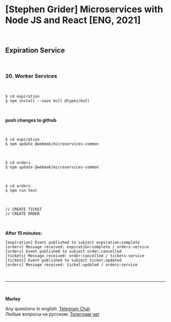 # [Stephen Grider] Microservices with Node JS and React [ENG, 2021]

<br/>

## Expiration Service

<br/>

### 20. Worker Services

<br/>

    $ cd expiration
    $ npm install --save bull @types/bull

<br/>

**push changes to github**

<br/>

    $ cd expiration
    $ npm update @webmak/microservices-common

<br/>

    $ cd orders
    $ npm update @webmak/microservices-common

<br/>

    $ cd orders
    $ npm run test

<br/>

```
// CREATE TICKET
// CREATE ORDER
```

<br/>

**After 15 minutes:**

```
[expiration] Event published to subject expiration:complete
[orders] Message received: expiration:complete / orders-service
[orders] Event published to subject order:cancelled
[tickets] Message received: order:cancelled / tickets-service
[tickets] Event published to subject ticket:updated
[orders] Message received: ticket:updated / orders-service
```

<br/>

---

<br/>

**Marley**

Any questions in english: <a href="https://jsdev.org/chat/">Telegram Chat</a>  
Любые вопросы на русском: <a href="https://jsdev.ru/chat/">Телеграм чат</a>
